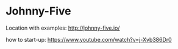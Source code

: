 # Johnny-Five

Location with examples:
http://johnny-five.io/

how to start-up:
https://www.youtube.com/watch?v=j-Xvb386Dr0